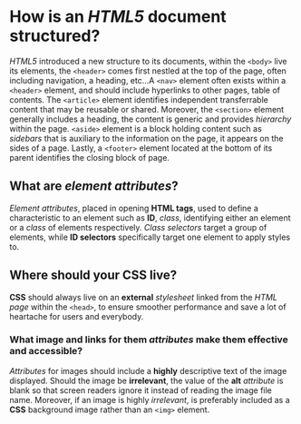 # How is an _HTML5_ document structured?

_HTML5_ introduced a new structure to its documents, within the `<body>` live its elements, the `<header>` comes first nestled at the top of the page, often including navigation, a heading, etc...A `<nav>` element often exists within a `<header>` element, and should include hyperlinks to other pages, table of contents. The `<article>` element identifies independent transferrable content that may be reusable or shared. Moreover, the `<section>` element generally includes a heading, the content is generic and provides _hierarchy_ within the page. `<aside>` element is a block holding content such as _sidebars_ that is auxiliary to the information on the page, it appears on the sides of a page. Lastly, a `<footer>` element located at the bottom of its parent identifies the closing block of page.

## What are _element attributes_?

_Element attributes_, placed in opening **HTML tags**, used to define a characteristic to an element such as **ID**, _class_, identifying either an element or a _class_ of elements respectively. _Class selectors_ target a group of elements, while **ID selectors** specifically target one element to apply styles to.

## Where should your **CSS** live?

**CSS** should always live on an **external** _stylesheet_ linked from the _HTML page_ within the `<head>`, to ensure smoother performance and save a lot of heartache for users and everybody.

### What image and links for them _attributes_ make them effective and accessible?

_Attributes_ for images should include a **highly** descriptive text of the image displayed. Should the image be **irrelevant**, the value of the **alt** _attribute_ is blank so that screen readers ignore it instead of reading the image file name. Moreover, if an image is highly _irrelevant_, is preferably included as a **CSS** background image rather than an `<img>` element.
